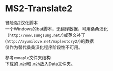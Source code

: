 # MS2-Translate2  
冒险岛2汉化脚本  
一个Windows的bat脚本，无翻译数据，可用桑桑汉化（`http://www.sungsung.net/`)或英文补丁(`http://ayumilove.net/maplestory2/`)的数据  
仅作为替代桑桑汉化程序阶段性不可用。  

参考`exmaple`文件夹结构  
下载的`.m2d`和`.m2h`放入Data文件夹。
